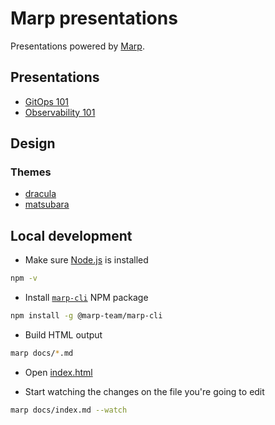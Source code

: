 # Marp presentations

Presentations powered by [Marp](https://marp.app/).

## Presentations

* [GitOps 101](./docs/gitops-101.md)
* [Observability 101](./docs/observability-101.md)

## Design

### Themes

* [dracula](https://github.com/dracula/marp)
* [matsubara](https://github.com/matsubara0507/marp-themes)

## Local development

* Make sure [Node.js](https://nodejs.org/en/download/) is installed

```bash
npm -v
```

* Install [`marp-cli`](https://github.com/marp-team/marp-cli) NPM package

```bash
npm install -g @marp-team/marp-cli
```

* Build HTML output

```bash
marp docs/*.md
```

* Open [index.html](./docs/index.html)

* Start watching the changes on the file you're going to edit
  
```bash
marp docs/index.md --watch
```
